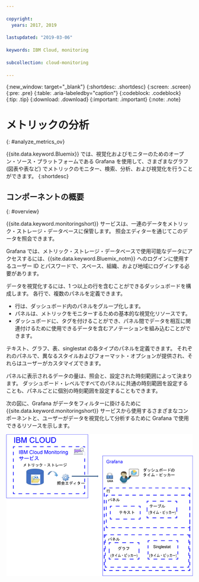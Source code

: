 ```yaml
---

copyright:
  years: 2017, 2019

lastupdated: "2019-03-06"

keywords: IBM Cloud, monitoring

subcollection: cloud-monitoring

---
```


{:new_window: target="_blank"}
{:shortdesc: .shortdesc}
{:screen: .screen}
{:pre: .pre}
{:table: .aria-labeledby="caption"}
{:codeblock: .codeblock}
{:tip: .tip}
{:download: .download}
{:important: .important}
{:note: .note}


# メトリックの分析
{: #analyze_metrics_ov}

{{site.data.keyword.Bluemix}} では、視覚化およびモニターのためのオープン・ソース・プラットフォームである Grafana を使用して、さまざまなグラフ (図表や表など) でメトリックのモニター、検索、分析、および視覚化を行うことができます。 
{:shortdesc}


## コンポーネントの概要
{: #overview}

{{site.data.keyword.monitoringshort}} サービスは、一連のデータをメトリック・ストレージ・データベースに保管します。 照会エディターを通じてこのデータを照会できます。  

Grafana では、メトリック・ストレージ・データベースで使用可能なデータにアクセスするには、{{site.data.keyword.Bluemix_notm}} へのログインに使用するユーザー ID とパスワードで、スペース、組織、および地域にログインする必要があります。 

データを視覚化するには、1 つ以上の行を含むことができるダッシュボードを構成します。 各行で、複数のパネルを定義できます。 

* 行は、ダッシュボード内のパネルをグループ化します。 
* パネルは、メトリックをモニターするための基本的な視覚化リソースです。 
* ダッシュボードに、タグを付けることができ、パネル間でデータを相互に関連付けるために使用できるデータを含むアノテーションを組み込むことができます。

テキスト、グラフ、表、singlestat の各タイプのパネルを定義できます。 それぞれのパネルで、異なるスタイルおよびフォーマット・オプションが提供され、それらはユーザーがカスタマイズできます。 

パネルに表示されるデータの量は、照会と、設定された時刻範囲によって決まります。 ダッシュボード・レベルですべてのパネルに共通の時刻範囲を設定することも、パネルごとに個別の時刻範囲を設定することもできます。

次の図に、Grafana がデータをフィルターに掛けるために {{site.data.keyword.monitoringshort}} サービスから使用するさまざまなコンポーネントと、ユーザーがデータを視覚化して分析するために Grafana で使用できるリソースを示します。

![メトリックの表示とモニタリングに使用する、{{site.data.keyword.monitoringlong}}サービス内および Grafana 内のリソースのコンポーネント概要図](images/grafana_ov_f1.gif)






